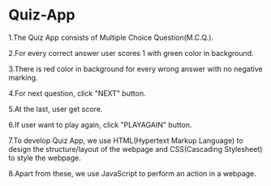 # Quiz-App

1.The Quiz App consists of Multiple Choice Question(M.C.Q.).

2.For every correct answer user scores 1 with green color in background.

3.There is red color in background for every wrong answer with no negative marking.

4.For next question, click "NEXT" button.

5.At the last, user get score.

6.If user want to play again, click "PLAYAGAIN" button.

7.To develop Quiz App, we use HTML(Hypertext Markup Language) to design the structure/layout of the webpage and CSS(Cascading Stylesheet) to style the webpage.

8.Apart from these, we use JavaScript to perform an action in a webpage.
